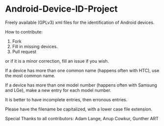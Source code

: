 Android-Device-ID-Project
=========================

Freely available (GPLv3) xml files for the identification of Android devices.

How to contribute:

1) Fork
2) Fill in missing devices.
3) Pull request

or if it is a minor correction, fill an issue if you wish.


If a device has more than one common name (happens often with HTC), use the
most common name.

If a device has more than one model number (happens often with Samsung and
LGe), make a new entry for each model number.

It is better to have incomplete entries, then erronous entries.

Please have the filename be capitalized, with a lower case file extension.


Special Thanks to all contributors:
Adam Lange, Anup Cowkur, Gunther ART

